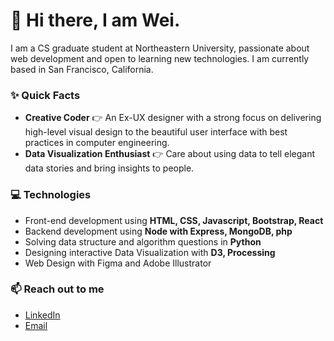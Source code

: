 # 👋 Hi there, I am Wei.
I am a CS graduate student at Northeastern University, passionate about web development and open to learning new technologies. I am currently based in San Francisco, California. 

### ✨ Quick Facts
- **Creative Coder** 👉 An Ex-UX designer with a strong focus on delivering high-level visual design to the beautiful user interface with best practices in computer engineering.
- **Data Visualization Enthusiast** 👉 Care about using data to tell elegant data stories and bring insights to people.

### 💻 Technologies
- Front-end development using **HTML, CSS, Javascript, Bootstrap, React**
- Backend development using **Node with Express, MongoDB, php**
- Solving data structure and algorithm questions in **Python**
- Designing interactive Data Visualization with **D3, Processing**
- Web Design with Figma and Adobe Illustrator

### 📫 Reach out to me
- [LinkedIn](https://www.linkedin.com/in/itsweizhang/)
- [Email](itsweizhang@outlook.com)
